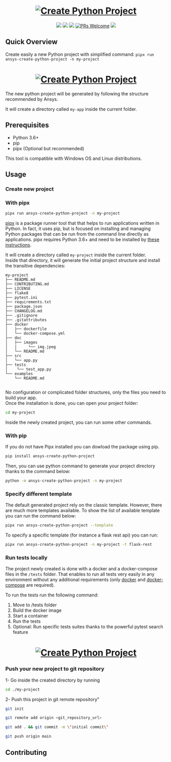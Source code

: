 
<h1 align="center">
  <a href=""><img src="https://raw.githubusercontent.com/pyansys/create-python-project/main/doc/images/create-python-project_transparent.png" alt="Create Python Project"></a>
</h1>

<p align="center">
  <a href="https://pypi.org/project/ansys-create-python-project/"><img src="https://img.shields.io/pypi/v/ansys-create-python-project.svg"></a>
  <a href="https://pypi.org/project/ansys-create-python-project/"><img src="https://img.shields.io/pypi/status/ansys-create-python-project.svg"></a>
  <a href="https://pypi.org/project/ansys-create-python-project/"><img src="https://img.shields.io/pypi/pyversions/ansys-create-python-project.svg"></a>
  <a href="CONTRIBUTING.md#pull-requests"><img src="https://img.shields.io/badge/PRs-welcome-brightgreen.svg" alt="PRs Welcome"></a>
  <a href="#license"><img src="https://img.shields.io/github/license/sourcerer-io/hall-of-fame.svg?colorB=ff0000"></a>
</p>

## Quick Overview

Create easily a new Python project with simplified command:
`
pipx run ansys-create-python-project -n my-project
`

<h1 align="center">
  <a href=""><img src="https://raw.githubusercontent.com/pyansys/create-python-project/main/doc/images/pipx_create_project.gif" alt="Create Python Project"></a>
</h1>

The new python project will be generated by following the structure recommended by Ansys.

It will create a directory called `my-app` inside the current folder.<br>

## Prerequisites

- Python 3.6+
- pip
- pipx (Optional but recommended)

This tool is compatible with Windows OS and Linux distributions.

## Usage

### Create new project 

### With pipx

```sh
pipx run ansys-create-python-project -n my-project 
```

[pipx](https://pypa.github.io/pipx/) is a package runner tool that that helps to run applications written in Python.
In fact, it uses pip, but is focused on installing and managing Python packages that can be run from the command line directly as applications. pipx requires
Python 3.6+ and need to be installed by [these instructions](https://pypa.github.io/pipx/installation/).

It will create a directory called `my-project` inside the current folder.<br>
Inside that directory, it will generate the initial project structure and install the transitive dependencies:

```
my-project
├── README.md
├── CONTRIBUTING.md
├── LICENSE
├── flake8
├── pytest.ini
├── requirements.txt
├── package.json
├── CHANGELOG.md
├── .gitignore
├── .gitattributes
├── docker
│   ├── dockerfile
│   └── docker-compose.yml
├── doc
│   ├── images
│   |     └── img.jpeg
│   └── README.md
├── src
│   └── app.py
├── tests
│    └── test_app.py
└── examples
    └── README.md
   
```

No configuration or complicated folder structures, only the files you need to build your app.<br>
Once the installation is done, you can open your project folder:

```sh
cd my-project
```

Inside the newly created project, you can run some other commands.


### With pip

If you do not have Pipx installed you can dowload the package using pip.

```sh
pip install ansys-create-python-project

```
Then, you can use python command to generate your project directory thanks to the command below:
```sh
python -m ansys-create-python-project -n my-project
```

### Specify different template

The default generated project rely on the classic template. However, there are much more templates available.
To show the list of available template you can run the command below:

```sh
pipx run ansys-create-python-project --template
```

To specify a specific template (for instance a flask rest api) you can run:

```sh
pipx run ansys-create-python-project -n my-project -t flask-rest
```

### Run tests locally

The project newly created is done with a docker and a docker-compose files in the `/tests` folder. That enables to run 
all tests very easily in any environment without any additional requirements (only [docker](https://docs.docker.com/get-docker/) 
and [docker-compose](https://docs.docker.com/compose/install/) are required).

To run the tests run the following command:
1. Move to /tests folder
2. Build the docker image
3. Start a container
4. Run the tests
5. Optional: Run specific tests suites thanks to the powerful pytest search feature

<h1 align="center">
  <a href=""><img src="https://raw.githubusercontent.com/pyansys/create-python-project/main/doc/images/docker-compose-run-tests.gif" alt="Create Python Project"></a>
</h1>

### Push your new project to git repository

1- Go inside the created directory by running 
```sh
cd ./my-project
```

2- Push this project in git remote repository"
```sh
git init

git remote add origin <git_repository_url>

git add . && git commit -m \"initial commit\"

git push origin main

```

## Contributing

